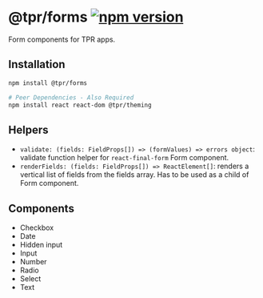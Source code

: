 # @tpr/forms [![npm version](https://flat.badgen.net/npm/v/@tpr/forms)](https://www.npmjs.com/package/@tpr/forms)

Form components for TPR apps.

## Installation

```sh
npm install @tpr/forms

# Peer Dependencies - Also Required
npm install react react-dom @tpr/theming
```

## Helpers

- `validate: (fields: FieldProps[]) => (formValues) => errors object`: validate function helper for `react-final-form` Form component.
- `renderFields: (fields: FieldProps[]) => ReactElement[]`: renders a vertical list of fields from the fields array. Has to be used as a child of Form component.

## Components

- Checkbox
- Date
- Hidden input
- Input
- Number
- Radio
- Select
- Text
